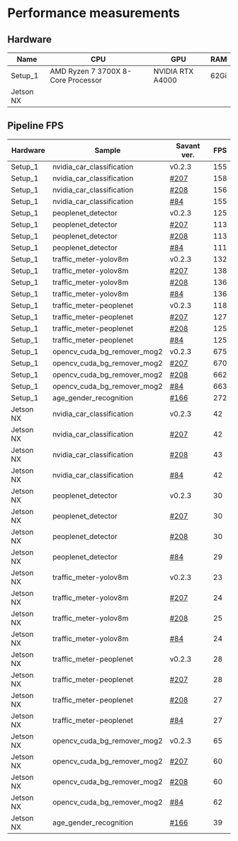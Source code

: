 # Performance measurements

## Hardware

| Name      | CPU                                | GPU              | RAM  |
| --------- | ---------------------------------- | ---------------- | ---- |
| Setup_1   | AMD Ryzen 7 3700X 8-Core Processor | NVIDIA RTX A4000 | 62Gi |
| Jetson NX |                                    |                  |      |

## Pipeline FPS

| Hardware  | Sample                      | Savant ver.                                                   | FPS |
|-----------|-----------------------------|---------------------------------------------------------------|-----|
| Setup_1   | nvidia_car_classification   | v0.2.3                                                        | 155 |
| Setup_1   | nvidia_car_classification   | [#207](https://github.com/insight-platform/Savant/issues/207) | 158 |
| Setup_1   | nvidia_car_classification   | [#208](https://github.com/insight-platform/Savant/issues/208) | 156 |
| Setup_1   | nvidia_car_classification   | [#84](https://github.com/insight-platform/Savant/issues/84)   | 155 |
| Setup_1   | peoplenet_detector          | v0.2.3                                                        | 125 |
| Setup_1   | peoplenet_detector          | [#207](https://github.com/insight-platform/Savant/issues/207) | 113 |
| Setup_1   | peoplenet_detector          | [#208](https://github.com/insight-platform/Savant/issues/208) | 113 |
| Setup_1   | peoplenet_detector          | [#84](https://github.com/insight-platform/Savant/issues/84)   | 111 |
| Setup_1   | traffic_meter-yolov8m       | v0.2.3                                                        | 132 |
| Setup_1   | traffic_meter-yolov8m       | [#207](https://github.com/insight-platform/Savant/issues/207) | 138 |
| Setup_1   | traffic_meter-yolov8m       | [#208](https://github.com/insight-platform/Savant/issues/208) | 136 |
| Setup_1   | traffic_meter-yolov8m       | [#84](https://github.com/insight-platform/Savant/issues/84)   | 136 |
| Setup_1   | traffic_meter-peoplenet     | v0.2.3                                                        | 118 |
| Setup_1   | traffic_meter-peoplenet     | [#207](https://github.com/insight-platform/Savant/issues/207) | 127 |
| Setup_1   | traffic_meter-peoplenet     | [#208](https://github.com/insight-platform/Savant/issues/208) | 125 |
| Setup_1   | traffic_meter-peoplenet     | [#84](https://github.com/insight-platform/Savant/issues/84)   | 125 |
| Setup_1   | opencv_cuda_bg_remover_mog2 | v0.2.3                                                        | 675 |
| Setup_1   | opencv_cuda_bg_remover_mog2 | [#207](https://github.com/insight-platform/Savant/issues/207) | 670 |
| Setup_1   | opencv_cuda_bg_remover_mog2 | [#208](https://github.com/insight-platform/Savant/issues/208) | 662 |
| Setup_1   | opencv_cuda_bg_remover_mog2 | [#84](https://github.com/insight-platform/Savant/issues/84)   | 663 |
| Setup_1   | age_gender_recognition      | [#166](https://github.com/insight-platform/Savant/issues/166) | 272 |
| Jetson NX | nvidia_car_classification   | v0.2.3                                                        | 42  |
| Jetson NX | nvidia_car_classification   | [#207](https://github.com/insight-platform/Savant/issues/207) | 42  |
| Jetson NX | nvidia_car_classification   | [#208](https://github.com/insight-platform/Savant/issues/208) | 43  |
| Jetson NX | nvidia_car_classification   | [#84](https://github.com/insight-platform/Savant/issues/84)   | 42  |
| Jetson NX | peoplenet_detector          | v0.2.3                                                        | 30  |
| Jetson NX | peoplenet_detector          | [#207](https://github.com/insight-platform/Savant/issues/207) | 30  |
| Jetson NX | peoplenet_detector          | [#208](https://github.com/insight-platform/Savant/issues/208) | 30  |
| Jetson NX | peoplenet_detector          | [#84](https://github.com/insight-platform/Savant/issues/84)   | 29  |
| Jetson NX | traffic_meter-yolov8m       | v0.2.3                                                        | 23  |
| Jetson NX | traffic_meter-yolov8m       | [#207](https://github.com/insight-platform/Savant/issues/207) | 24  |
| Jetson NX | traffic_meter-yolov8m       | [#208](https://github.com/insight-platform/Savant/issues/208) | 25  |
| Jetson NX | traffic_meter-yolov8m       | [#84](https://github.com/insight-platform/Savant/issues/84)   | 24  |
| Jetson NX | traffic_meter-peoplenet     | v0.2.3                                                        | 28  |
| Jetson NX | traffic_meter-peoplenet     | [#207](https://github.com/insight-platform/Savant/issues/207) | 28  |
| Jetson NX | traffic_meter-peoplenet     | [#208](https://github.com/insight-platform/Savant/issues/208) | 27  |
| Jetson NX | traffic_meter-peoplenet     | [#84](https://github.com/insight-platform/Savant/issues/84)   | 27  |
| Jetson NX | opencv_cuda_bg_remover_mog2 | v0.2.3                                                        | 65  |
| Jetson NX | opencv_cuda_bg_remover_mog2 | [#207](https://github.com/insight-platform/Savant/issues/207) | 60  |
| Jetson NX | opencv_cuda_bg_remover_mog2 | [#208](https://github.com/insight-platform/Savant/issues/208) | 60  |
| Jetson NX | opencv_cuda_bg_remover_mog2 | [#84](https://github.com/insight-platform/Savant/issues/84)   | 62  |
| Jetson NX | age_gender_recognition      | [#166](https://github.com/insight-platform/Savant/issues/166) | 39  |